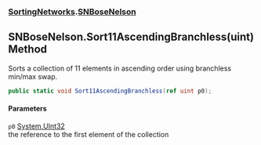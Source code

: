 ### [SortingNetworks](./SortingNetworks.md 'SortingNetworks').[SNBoseNelson](./SortingNetworks-SNBoseNelson.md 'SortingNetworks.SNBoseNelson')
## SNBoseNelson.Sort11AscendingBranchless(uint) Method
Sorts a collection of 11 elements in ascending order using branchless min/max swap.  
```csharp
public static void Sort11AscendingBranchless(ref uint p0);
```
#### Parameters
<a name='SortingNetworks-SNBoseNelson-Sort11AscendingBranchless(uint)-p0'></a>
`p0` [System.UInt32](https://docs.microsoft.com/en-us/dotnet/api/System.UInt32 'System.UInt32')  
the reference to the first element of the collection  
  

